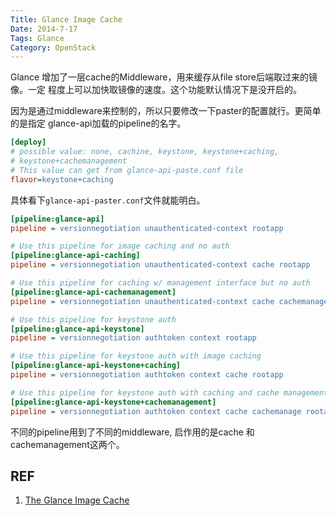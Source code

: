 ```yaml
---
Title: Glance Image Cache
Date: 2014-7-17
Tags: Glance
Category: OpenStack
---
```


Glance 增加了一层cache的Middleware，用来缓存从file store后端取过来的镜像。一定
程度上可以加快取镜像的速度。这个功能默认情况下是没开启的。

因为是通过middleware来控制的，所以只要修改一下paster的配置就行。更简单的是指定
glance-api加载的pipeline的名字。

```ini
[deploy]
# possible value: none, cachine, keystone, keystone+caching, 
# keystone+cachemanagement
# This value can get from glance-api-paste.conf file
flavor=keystone+caching
```

具体看下`glance-api-paster.conf`文件就能明白。
```ini
[pipeline:glance-api]
pipeline = versionnegotiation unauthenticated-context rootapp

# Use this pipeline for image caching and no auth
[pipeline:glance-api-caching]
pipeline = versionnegotiation unauthenticated-context cache rootapp

# Use this pipeline for caching w/ management interface but no auth
[pipeline:glance-api-cachemanagement]
pipeline = versionnegotiation unauthenticated-context cache cachemanage rootapp

# Use this pipeline for keystone auth
[pipeline:glance-api-keystone]
pipeline = versionnegotiation authtoken context rootapp

# Use this pipeline for keystone auth with image caching
[pipeline:glance-api-keystone+caching]
pipeline = versionnegotiation authtoken context cache rootapp

# Use this pipeline for keystone auth with caching and cache management
[pipeline:glance-api-keystone+cachemanagement]
pipeline = versionnegotiation authtoken context cache cachemanage rootapp
```

不同的pipeline用到了不同的middleware, 启作用的是cache 和 cachemanagement这两个。

## REF
1. [The Glance Image Cache](http://docs.openstack.org/developer/glance/cache.html)
